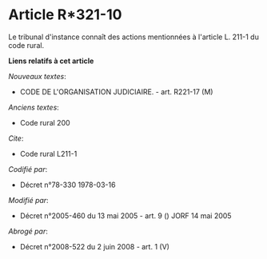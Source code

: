 # Article R*321-10

Le tribunal d'instance connaît des actions mentionnées à l'article L. 211-1 du code rural.

**Liens relatifs à cet article**

_Nouveaux textes_:

  - CODE DE L'ORGANISATION JUDICIAIRE. - art. R221-17 (M)

_Anciens textes_:

  - Code rural 200

_Cite_:

  - Code rural L211-1

_Codifié par_:

  - Décret n°78-330 1978-03-16

_Modifié par_:

  - Décret n°2005-460 du 13 mai 2005 - art. 9 () JORF 14 mai 2005

_Abrogé par_:

  - Décret n°2008-522 du 2 juin 2008 - art. 1 (V)
